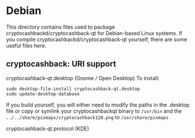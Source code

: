 
Debian
====================
This directory contains files used to package cryptocashbackd/cryptocashback-qt
for Debian-based Linux systems. If you compile cryptocashbackd/cryptocashback-qt yourself, there are some useful files here.

## cryptocashback: URI support ##


cryptocashback-qt.desktop  (Gnome / Open Desktop)
To install:

	sudo desktop-file-install cryptocashback-qt.desktop
	sudo update-desktop-database

If you build yourself, you will either need to modify the paths in
the .desktop file or copy or symlink your cryptocashbackqt binary to `/usr/bin`
and the `../../share/pixmaps/cryptocashback128.png` to `/usr/share/pixmaps`

cryptocashback-qt.protocol (KDE)


